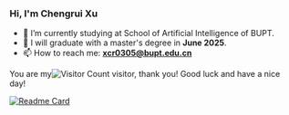 

### Hi, I'm Chengrui Xu

- 🔭 I’m currently studying at School of  Artificial Intelligence of BUPT.
- 🤔 I will graduate with a master's degree in **June 2025**.
- 📫 How to reach me: **[xcr0305@bupt.edu.cn](mailto:xcr0305@bupt.edu.cn)**

You are my![Visitor Count](https://profile-counter.glitch.me/captain0305/count.svg) visitor, thank you! Good luck and have a nice day!


[![Readme Card](https://github-readme-stats.vercel.app/api/pin/?username=captain0305&repo=tiktok)](https://github.com/captain0305/tiktok)

